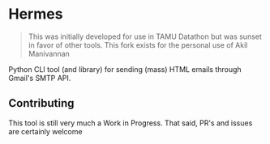 # Hermes

> This was initially developed for use in TAMU Datathon but was sunset in favor of other tools. This fork exists for the personal use of Akil Manivannan

Python CLI tool (and library) for sending (mass) HTML emails through Gmail's SMTP API.

## Contributing

This tool is still very much a Work in Progress. That said, PR's and issues are certainly welcome
